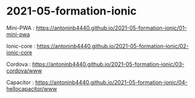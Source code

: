 # 2021-05-formation-ionic

Mini-PWA : https://antoninb4440.github.io/2021-05-formation-ionic/01-mini-pwa

Ionic-core : https://antoninb4440.github.io/2021-05-formation-ionic/02-ionic-core

Cordova : https://antoninb4440.github.io/2021-05-formation-ionic/03-cordova/www

Capacitor : https://antoninb4440.github.io/2021-05-formation-ionic/04-hellocapacitor/www

